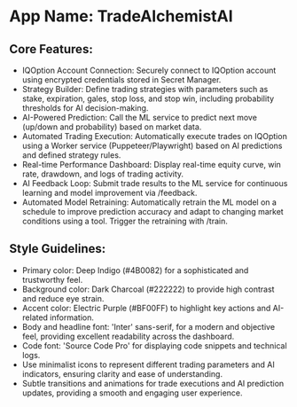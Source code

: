 # **App Name**: TradeAlchemistAI

## Core Features:

- IQOption Account Connection: Securely connect to IQOption account using encrypted credentials stored in Secret Manager.
- Strategy Builder: Define trading strategies with parameters such as stake, expiration, gales, stop loss, and stop win, including probability thresholds for AI decision-making.
- AI-Powered Prediction: Call the ML service to predict next move (up/down and probability) based on market data.
- Automated Trading Execution: Automatically execute trades on IQOption using a Worker service (Puppeteer/Playwright) based on AI predictions and defined strategy rules.
- Real-time Performance Dashboard: Display real-time equity curve, win rate, drawdown, and logs of trading activity.
- AI Feedback Loop: Submit trade results to the ML service for continuous learning and model improvement via /feedback.
- Automated Model Retraining: Automatically retrain the ML model on a schedule to improve prediction accuracy and adapt to changing market conditions using a tool. Trigger the retraining with /train.

## Style Guidelines:

- Primary color: Deep Indigo (#4B0082) for a sophisticated and trustworthy feel.
- Background color: Dark Charcoal (#222222) to provide high contrast and reduce eye strain.
- Accent color: Electric Purple (#BF00FF) to highlight key actions and AI-related information.
- Body and headline font: 'Inter' sans-serif, for a modern and objective feel, providing excellent readability across the dashboard.
- Code font: 'Source Code Pro' for displaying code snippets and technical logs.
- Use minimalist icons to represent different trading parameters and AI indicators, ensuring clarity and ease of understanding.
- Subtle transitions and animations for trade executions and AI prediction updates, providing a smooth and engaging user experience.